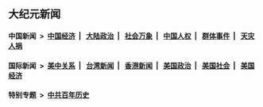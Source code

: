 ## 大纪元新闻

#### 中国新闻 &nbsp;>&nbsp; [中国经济](indexes/ncid283/README.md?09110045) &nbsp;| &nbsp; [大陆政治](indexes/ncid277/README.md?09110045) &nbsp;| &nbsp; [社会万象](indexes/ncid282/README.md?09110045) &nbsp;| &nbsp; [中国人权](indexes/ncid278/README.md?09110045) &nbsp;| &nbsp; [群体事件](indexes/ncid279/README.md?09110045) &nbsp;| &nbsp; [天灾人祸](indexes/ncid280/README.md?09110045)

#### 国际新闻 &nbsp;>&nbsp; [美中关系](indexes/nf1412576/README.md?09110045) &nbsp;| &nbsp; [台湾新闻](indexes/ncid1349361/README.md?09110045) &nbsp;| &nbsp; [香港新闻](indexes/ncid1349362/README.md?09110045) &nbsp;| &nbsp; [美国政治](indexes/ncid1078159/README.md?09110045) &nbsp;| &nbsp; [美国社会](indexes/ncid1078160/README.md?09110045) &nbsp;| &nbsp; [美国经济](indexes/ncid1078158/README.md?09110045)

#### 特别专题 &nbsp;>&nbsp; [中共百年历史](https://github.com/easy2view/epoch-special/blob/master/README.md?09110045)  
